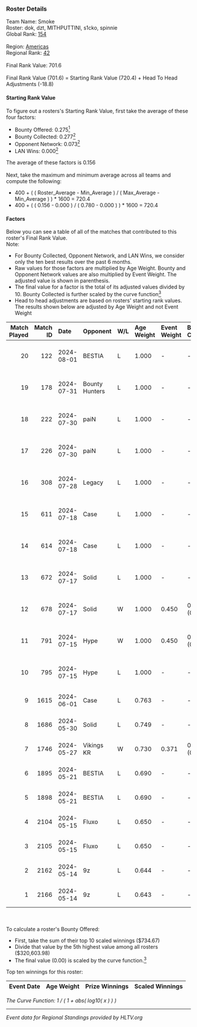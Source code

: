 ### Roster Details<br />
Team Name: Smoke<br />
Roster: dok, dzt, MITHPUTTINI, s1cko, spinnie<br />
Global Rank: [154](../standings_global.md)<br />
<br />
Region: [Americas]( ../standings_americas.md)<br />
Regional Rank: [42]( ../standings_americas.md)<br />
<br />
Final Rank Value:  701.6<br />
<br />
Final Rank Value (701.6) = Starting Rank Value (720.4) + Head To Head Adjustments (-18.8)<br />

#### Starting Rank Value<br />
To figure out a rosters's Starting Rank Value, first take the average of these four factors:<br />
- Bounty Offered: 0.275[<sup>1</sup>](#table2)
- Bounty Collected: 0.277[<sup>2</sup>](#table1)
- Opponent Network: 0.073[<sup>2</sup>](#table1)
- LAN Wins: 0.000[<sup>2</sup>](#table1)

The average of these factors is 0.156<br />
<br />
Next, take the maximum and minimum average across all teams and compute the following:<br />
- 400 + ( ( Roster_Average - Min_Average ) / ( Max_Average - Min_Average ) ) * 1600 = 720.4
- 400 + ( ( 0.156 - 0.000 ) / ( 0.780 - 0.000 ) ) * 1600 = 720.4


#### Factors<br />
Below you can see a table of all of the matches that contributed to this roster's Final Rank Value.<br />
Note:<br />

- For Bounty Collected, Opponent Network, and LAN Wins, we consider only the ten best results over the past 6 months.
- Raw values for those factors are multiplied by Age Weight. Bounty and Opponent Network values are also multiplied by Event Weight. The adjusted value is shown in parenthesis.
- The final value for a factor is the total of its adjusted values divided by 10. Bounty Collected is further scaled by the curve function[<sup>3</sup>](#curveFunction)
- Head to head adjustments are based on rosters' starting rank values. The results shown below are adjusted by Age Weight and not Event Weight
<span id="table1"></span><br />


| Match Played | Match ID | Date       | Opponent       | W/L | Age Weight | Event Weight | Bounty Collected | Opponent Network | LAN Wins  | H2H Adj. | Roster                                |
| -: | -: | :- | :- | :- | :- | :- | :- | :- | :- | -: | :- |
|           20 |      122 | 2024-08-01 | BESTIA         | L   | 1.000      | -            | -                | -                | -         |    -4.93 | dok, dzt, MITHPUTTINI, s1cko, spinnie |
|           19 |      178 | 2024-07-31 | Bounty Hunters | L   | 1.000      | -            | -                | -                | -         |    -6.59 | dok, dzt, MITHPUTTINI, s1cko, spinnie |
|           18 |      222 | 2024-07-30 | paiN           | L   | 1.000      | -            | -                | -                | -         |    -0.72 | dok, dzt, MITHPUTTINI, s1cko, spinnie |
|           17 |      226 | 2024-07-30 | paiN           | L   | 1.000      | -            | -                | -                | -         |    -0.73 | dok, dzt, MITHPUTTINI, s1cko, spinnie |
|           16 |      308 | 2024-07-28 | Legacy         | L   | 1.000      | -            | -                | -                | -         |    -3.82 | dok, dzt, MITHPUTTINI, s1cko, spinnie |
|           15 |      611 | 2024-07-18 | Case           | L   | 1.000      | -            | -                | -                | -         |    -8.11 | dok, dzt, MITHPUTTINI, s1cko, spinnie |
|           14 |      614 | 2024-07-18 | Case           | L   | 1.000      | -            | -                | -                | -         |    -8.69 | dok, dzt, MITHPUTTINI, s1cko, spinnie |
|           13 |      672 | 2024-07-17 | Solid          | L   | 1.000      | -            | -                | -                | -         |   -11.90 | dok, dzt, MITHPUTTINI, s1cko, spinnie |
|           12 |      678 | 2024-07-17 | Solid          | W   | 1.000      | 0.450        | 0.024 (0.011)    | 0.825 (0.371)    | 0 (0.000) |    19.94 | dok, dzt, MITHPUTTINI, s1cko, spinnie |
|           11 |      791 | 2024-07-15 | Hype           | W   | 1.000      | 0.450        | 0.025 (0.011)    | 0.486 (0.219)    | 0 (0.000) |    23.12 | dok, dzt, MITHPUTTINI, s1cko, spinnie |
|           10 |      795 | 2024-07-15 | Hype           | L   | 1.000      | -            | -                | -                | -         |    -7.89 | dok, dzt, MITHPUTTINI, s1cko, spinnie |
|            9 |     1615 | 2024-06-01 | Case           | L   | 0.763      | -            | -                | -                | -         |    -5.88 | dok, dzt, leleo, spinnie, vhz         |
|            8 |     1686 | 2024-05-30 | Solid          | L   | 0.749      | -            | -                | -                | -         |    -6.36 | dok, dzt, leleo, spinnie, vhz         |
|            7 |     1746 | 2024-05-27 | Vikings KR     | W   | 0.730      | 0.371        | 0.008 (0.002)    | 0.501 (0.136)    | 0 (0.000) |    14.68 | beg0d, dok, dzt, spinnie, vhz         |
|            6 |     1895 | 2024-05-21 | BESTIA         | L   | 0.690      | -            | -                | -                | -         |    -3.09 | beg0d, dok, dzt, spinnie, vhz         |
|            5 |     1898 | 2024-05-21 | BESTIA         | L   | 0.690      | -            | -                | -                | -         |    -3.19 | beg0d, dok, dzt, spinnie, vhz         |
|            4 |     2104 | 2024-05-15 | Fluxo          | L   | 0.650      | -            | -                | -                | -         |    -2.07 | beg0d, dok, dzt, spinnie, vhz         |
|            3 |     2105 | 2024-05-15 | Fluxo          | L   | 0.650      | -            | -                | -                | -         |    -2.11 | beg0d, dok, dzt, spinnie, vhz         |
|            2 |     2162 | 2024-05-14 | 9z             | L   | 0.644      | -            | -                | -                | -         |    -0.23 | beg0d, dok, dzt, spinnie, vhz         |
|            1 |     2166 | 2024-05-14 | 9z             | L   | 0.643      | -            | -                | -                | -         |    -0.23 | beg0d, dok, dzt, spinnie, vhz         |

<br />
<span id="table2"></span><br />
To calculate a roster's Bounty Offered:<br />

- First, take the sum of their top 10 scaled winnings ($734.67)
- Divide that value by the 5th highest value among all rosters ($320,603.98)
- The final value (0.00) is scaled by the curve function.[<sup>3</sup>](#curveFunction)

Top ten winnings for this roster:<br />

| Event Date | Age Weight | Prize Winnings | Scaled Winnings |
| :- | -: | :- | :- |


<span id="curveFunction"></span>_The Curve Function: 1 / ( 1 + abs( log10( x ) ) )_<br />

---
_Event data for Regional Standings provided by HLTV.org_<br />
